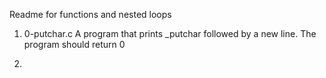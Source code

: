 Readme for functions and nested loops

1. 0-putchar.c A program that prints _putchar followed by a new line. The program should return 0

2. 
